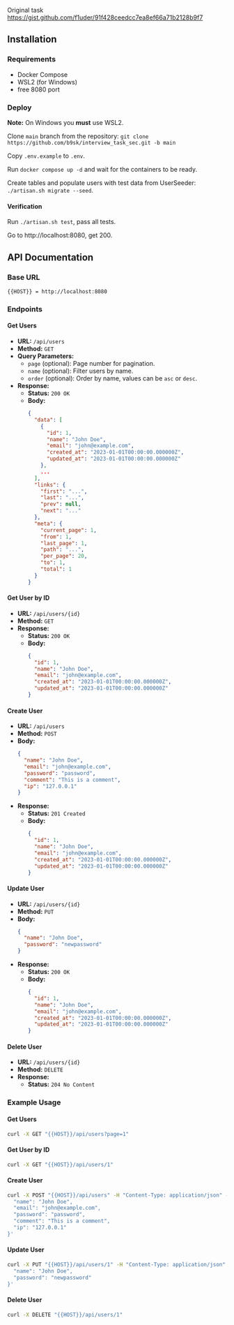 Original task https://gist.github.com/f1uder/91f428ceedcc7ea8ef66a71b2128b9f7

## Installation

### Requirements
- Docker Compose
- WSL2 (for Windows)
- free 8080 port

### Deploy
**Note:** On Windows you **must** use WSL2.

Clone `main` branch from the repository:
`git clone https://github.com/b9sk/interview_task_sec.git -b main`

Copy `.env.example` to `.env`.

Run `docker compose up -d` and wait for the containers to be ready.

Create tables and populate users with test data from UserSeeder:
`./artisan.sh migrate --seed`.

#### Verification

Run `./artisan.sh test`, pass all tests.

Go to http://localhost:8080, get 200.

## API Documentation

### Base URL
```
{{HOST}} = http://localhost:8080
```

### Endpoints

#### Get Users
- **URL:** `/api/users`
- **Method:** `GET`
- **Query Parameters:**
  - `page` (optional): Page number for pagination.
  - `name` (optional): Filter users by name.
  - `order` (optional): Order by name, values can be `asc` or `desc`.
- **Response:**
  - **Status:** `200 OK`
  - **Body:**
    ```json
    {
      "data": [
        {
          "id": 1,
          "name": "John Doe",
          "email": "john@example.com",
          "created_at": "2023-01-01T00:00:00.000000Z",
          "updated_at": "2023-01-01T00:00:00.000000Z"
        },
        ...
      ],
      "links": {
        "first": "...",
        "last": "...",
        "prev": null,
        "next": "..."
      },
      "meta": {
        "current_page": 1,
        "from": 1,
        "last_page": 1,
        "path": "...",
        "per_page": 20,
        "to": 1,
        "total": 1
      }
    }
    ```

#### Get User by ID
- **URL:** `/api/users/{id}`
- **Method:** `GET`
- **Response:**
  - **Status:** `200 OK`
  - **Body:**
    ```json
    {
      "id": 1,
      "name": "John Doe",
      "email": "john@example.com",
      "created_at": "2023-01-01T00:00:00.000000Z",
      "updated_at": "2023-01-01T00:00:00.000000Z"
    }
    ```

#### Create User
- **URL:** `/api/users`
- **Method:** `POST`
- **Body:**
  ```json
  {
    "name": "John Doe",
    "email": "john@example.com",
    "password": "password",
    "comment": "This is a comment",
    "ip": "127.0.0.1"
  }
  ```
- **Response:**
  - **Status:** `201 Created`
  - **Body:**
    ```json
    {
      "id": 1,
      "name": "John Doe",
      "email": "john@example.com",
      "created_at": "2023-01-01T00:00:00.000000Z",
      "updated_at": "2023-01-01T00:00:00.000000Z"
    }
    ```

#### Update User
- **URL:** `/api/users/{id}`
- **Method:** `PUT`
- **Body:**
  ```json
  {
    "name": "John Doe",
    "password": "newpassword"
  }
  ```
- **Response:**
  - **Status:** `200 OK`
  - **Body:**
    ```json
    {
      "id": 1,
      "name": "John Doe",
      "email": "john@example.com",
      "created_at": "2023-01-01T00:00:00.000000Z",
      "updated_at": "2023-01-01T00:00:00.000000Z"
    }
    ```

#### Delete User
- **URL:** `/api/users/{id}`
- **Method:** `DELETE`
- **Response:**
  - **Status:** `204 No Content`

### Example Usage

#### Get Users
```sh
curl -X GET "{{HOST}}/api/users?page=1"
```

#### Get User by ID
```sh
curl -X GET "{{HOST}}/api/users/1"
```

#### Create User
```sh
curl -X POST "{{HOST}}/api/users" -H "Content-Type: application/json" -d '{
  "name": "John Doe",
  "email": "john@example.com",
  "password": "password",
  "comment": "This is a comment",
  "ip": "127.0.0.1"
}'
```

#### Update User
```sh
curl -X PUT "{{HOST}}/api/users/1" -H "Content-Type: application/json" -d '{
  "name": "John Doe",
  "password": "newpassword"
}'
```

#### Delete User
```sh
curl -X DELETE "{{HOST}}/api/users/1"
```

